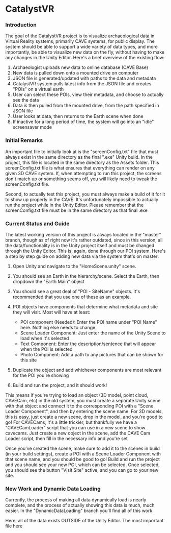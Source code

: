 # CatalystVR

### Introduction

The goal of the CatalystVR project is to visualize archaeological data in Virtual Reality systems, primarily CAVE systems, for public display. The system should be able to support a wide variety of data types, and more importantly, be able to visualize new data on the fly, without having to make any changes in the Unity Editor. Here's a brief overview of the existing flow:

1. Archaeologist uploads new data to online database (CAVE Base)
2. New data is pulled down onto a mounted drive on computer
3. JSON file is generated/updated with paths to the data and metadata
4. CatalystVR system pulls latest info from the JSON file and creates "POIs" on a virtual earth
5. User can select these POIs, view their metadata, and choose to actually see the data
6. Data is then pulled from the mounted drive, from the path specified in JSON file
7. User looks at data, then returns to the Earth scene when done
8. If inactive for a long period of time, the system will go into an "idle" screensaver mode


### Initial Remarks

An important file to initially look at is the "screenConfig.txt" file that must always exist in the same directory as the final ".exe" Unity build. In the project, this file is located in the same directory as the Assets folder. This screenConfig.txt file is what ensures that everything can render on any given 3D CAVE system. If, when attempting to run this project, the screens don't match up or something seems off, you will likely need to tweak the screenConfig.txt file.

Second, to actually test this project, you must always make a build of it for it to show up properly in the CAVE. It's unfortunately impossible to actually run the project while in the Unity Editor. Please remember that the screenConfig.txt file must be in the same directory as that final .exe


### Current Status and Guide

The latest working version of this project is always located in the "master" branch, though as of right now it's rather outdated, since in this version, all the data/functionality is in the Unity project itself and must be changed through the Unity Editor. This is, again, done through our POI system. Here's a step by step guide on adding new data via the system that's on master:

1. Open Unity and navigate to the "HomeScene.unity" scene.
2. You should see an Earth in the hierarchy/scene. Select the Earth, then dropdown the "Earth Main" object
3. You should see a great deal of "POI - SiteName" objects. It's recommended that you use one of these as an example.
4. POI objects have components that determine what metadata and site they will visit. Most will have at least:

   * POI component (Needed): Enter the POI name under "POI Name" here. Nothing else needs to change.
   * Scene Loader Component: Just enter the name of the Unity Scene to load when it's selected
   * Text Component: Enter the description/sentence that will appear when the POI is selected
   * Photo Component: Add a path to any pictures that can be shown for this site

5. Duplicate the object and add whichever components are most relevant for the POI you're showing
6. Build and run the project, and it should work!

This means if you're trying to load an object (3D model, point cloud, CAVECam, etc) in the old system, you must create a separate Unity scene with that object and connect it to the corresponding POI with a "Scene Loader Component", and then by entering the scene name. For 3D models, this is easy, just create a new scene, drop in the model, and you're good to go! For CAVECams, it's a little trickier, but thankfully we have a "CAVECamLoader" script that you can use in a new scene to show cavecams. Just create a new object in the scene, add the CAVE Cam Loader script, then fill in the necessary info and you're set

Once you've created the scene, make sure to add it to the scenes in build (in your build settings), create a POI with a Scene Loader Component with that scene name, and you should be good to go! Build and run the project and you should see your new POI, which can be selected. Once selected, you should see the button "Visit Site" active, and you can go to your new site.


### New Work and Dynamic Data Loading

Currently, the process of making all data dynamically load is nearly complete, and the process of actually showing this data is much, much easier. In the "DynamicDataLoading" branch you'll find all of this work.

Here, all of the data exists OUTSIDE of the Unity Editor. The most important file here 




